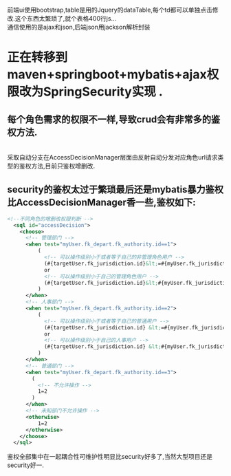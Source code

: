 </br>前端ui使用bootstrap,table是用的Jquery的dataTable,每个td都可以单独点击修改.这个东西太繁琐了,就个表格400行js...
</br>通信使用的是ajax和json,后端json用jackson解析封装



# 正在转移到maven+springboot+mybatis+ajax权限改为SpringSecurity实现 .
## 每个角色需求的权限不一样,导致crud会有非常多的鉴权方法.
</br>采取自动分支在AccessDecisionManager层面由反射自动分发对应角色url请求类型的鉴权方法,目前只鉴权增删改.

## security的鉴权太过于繁琐最后还是mybatis暴力鉴权比AccessDecisionManager香一些,鉴权如下:

```xml
<!--不同角色的增删改权限判断 -->
  <sql id="accessDecision">
    <choose>
      <!-- 管理部门 -->
      <when test="myUser.fk_depart.fk_authority.id==1">
          (
            <!-- 可以操作级别小于或者等于自己的非管理角色用户 -->
            (#{targetUser.fk_jurisdiction.id}&lt;=#{myUser.fk_jurisdiction.id} and #{targetUser.fk_depart.fk_authority.id}!=1)
            or
            <!-- 可以操作级别小于自己的管理角色用户 -->
            (#{targetUser.fk_jurisdiction.id}&lt;#{myUser.fk_jurisdiction.id} and #{targetUser.fk_depart.fk_authority.id}=1)
          )
      </when>
      <!-- 人事部门 -->
      <when test="myUser.fk_depart.fk_authority.id==2">
          ( 
            <!-- 可以操作级别小于或者等于自己的普通用户 -->
            (#{targetUser.fk_jurisdiction.id} &lt;=#{myUser.fk_jurisdiction.id} and #{targetUser.fk_depart.fk_authority.id}=3)
            or 
            <!-- 可以操作级别小于自己的人事用户 -->
            (#{targetUser.fk_jurisdiction.id} &lt;#{myUser.fk_jurisdiction.id} and #{targetUser.fk_depart.fk_authority.id}=2)
          )
      </when>
      <!-- 普通部门 -->
      <when test="myUser.fk_depart.fk_authority.id==3">
        (
          <!-- 不允许操作 -->
          1=2
        )
      </when>
      <!-- 未知部门不允许操作 -->
      <otherwise>
          1=2
      </otherwise>
    </choose>
  </sql>
```
鉴权全部集中在一起耦合性可维护性明显比security好多了,当然大型项目还是security好一.
  
